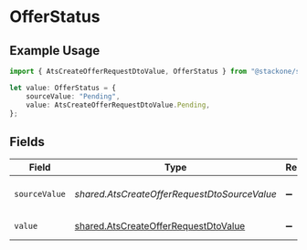 # OfferStatus

## Example Usage

```typescript
import { AtsCreateOfferRequestDtoValue, OfferStatus } from "@stackone/stackone-client-ts/sdk/models/shared";

let value: OfferStatus = {
    sourceValue: "Pending",
    value: AtsCreateOfferRequestDtoValue.Pending,
};
```

## Fields

| Field                                                                                               | Type                                                                                                | Required                                                                                            | Description                                                                                         | Example                                                                                             |
| --------------------------------------------------------------------------------------------------- | --------------------------------------------------------------------------------------------------- | --------------------------------------------------------------------------------------------------- | --------------------------------------------------------------------------------------------------- | --------------------------------------------------------------------------------------------------- |
| `sourceValue`                                                                                       | *shared.AtsCreateOfferRequestDtoSourceValue*                                                        | :heavy_minus_sign:                                                                                  | The source value of the offer status.                                                               | Pending                                                                                             |
| `value`                                                                                             | [shared.AtsCreateOfferRequestDtoValue](../../../sdk/models/shared/atscreateofferrequestdtovalue.md) | :heavy_minus_sign:                                                                                  | The status of the offer.                                                                            | pending                                                                                             |